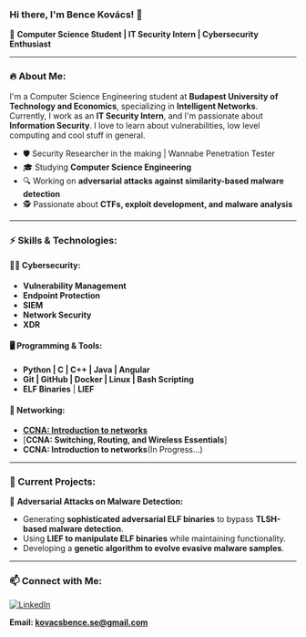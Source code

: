 ### Hi there, I'm Bence Kovács! 👋

🚀 **Computer Science Student | IT Security Intern | Cybersecurity Enthusiast**

---

### 🔥 About Me:

I'm a Computer Science Engineering student at **Budapest University of Technology and Economics**, specializing in **Intelligent Networks**. Currently, I work as an **IT Security Intern**, and I'm passionate about **Information Security**. I love to learn about vulnerabilities, low level computing and cool stuff in general.

- 🛡️ Security Researcher in the making | Wannabe Penetration Tester
- 🎓 Studying **Computer Science Engineering**
- 🔍 Working on **adversarial attacks against similarity-based malware detection**
- 🕵️ Passionate about **CTFs, exploit development, and malware analysis**

---

### ⚡ Skills & Technologies:

#### 🏴‍☠️ Cybersecurity:
- **Vulnerability Management**
- **Endpoint Protection**
- **SIEM**
- **Network Security**
- **XDR**

#### 🖥️ Programming & Tools:
- **Python | C | C++ | Java | Angular**
- **Git | GitHub | Docker | Linux | Bash Scripting**
- **ELF Binaries** | **LIEF**
  
#### 🛜 Networking:
- [**CCNA: Introduction to networks**]([https://shorturl.at/lPcTc](https://www.credly.com/badges/085360eb-a178-4059-afc2-156a596efe7e))
- [**CCNA: Switching, Routing, and Wireless Essentials**]
- **CCNA: Introduction to networks**(In Progress...)
---

### 🚀 Current Projects:
🔹 **Adversarial Attacks on Malware Detection:**
- Generating **sophisticated adversarial ELF binaries** to bypass **TLSH-based malware detection**.
- Using **LIEF to manipulate ELF binaries** while maintaining functionality.
- Developing a **genetic algorithm to evolve evasive malware samples**.

---

### 📫 Connect with Me:
[![LinkedIn](https://img.shields.io/badge/LinkedIn-Bence%20Kovacs-blue?style=for-the-badge&logo=linkedin)](https://www.linkedin.com/in/bence-kovacs-/)

**Email: [kovacsbence.se@gmail.com](mailto:kovacsbence.se@gmail.com)**

